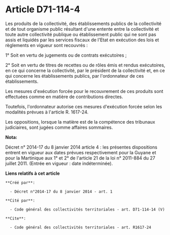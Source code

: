 # Article D71-114-4

Les produits de la collectivité, des établissements publics de la collectivité et de tout organisme public résultant d'une
entente entre la collectivité et toute autre collectivité publique ou établissement public qui ne sont pas assis et liquidés
par les services fiscaux de l'Etat en exécution des lois et règlements en vigueur sont recouvrés : 

1° Soit en vertu de jugements ou de contrats exécutoires ; 

2° Soit en vertu de titres de recettes ou de rôles émis et rendus exécutoires, en ce qui concerne la collectivité, par le
président de la collectivité et, en ce qui concerne les établissements publics, par l'ordonnateur de ces établissements. 

Les mesures d'exécution forcée pour le recouvrement de ces produits sont effectuées comme en matière de contributions
directes. 

Toutefois, l'ordonnateur autorise ces mesures d'exécution forcée selon les modalités prévues à l'article R. 1617-24. 

Les oppositions, lorsque la matière est de la compétence des tribunaux judiciaires, sont jugées comme affaires sommaires.

**Nota:**

Décret n° 2014-17 du 8 janvier 2014 article 4 : les présentes dispositions entrent en vigueur aux dates prévues
respectivement pour la Guyane et pour la Martinique aux 1° et 2° de l'article 21 de la loi n° 2011-884 du 27 juillet 2011.
(Entrée en vigueur : date indéterminée).

**Liens relatifs à cet article**

	**Créé par**:

	  - Décret n°2014-17 du 8 janvier 2014 - art. 1

	**Cité par**:

	  - Code général des collectivités territoriales - art. D71-114-14 (V)

	**Cite**:

	  - Code général des collectivités territoriales - art. R1617-24
